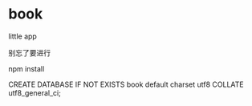 # book
little app

别忘了要进行

npm install

CREATE DATABASE IF NOT EXISTS book default charset utf8 COLLATE utf8_general_ci;

